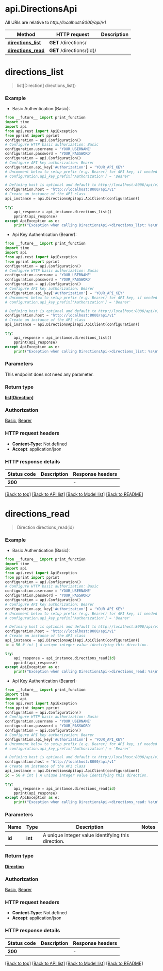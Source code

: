# api.DirectionsApi

All URIs are relative to *http://localhost:8000/api/v1*

Method | HTTP request | Description
------------- | ------------- | -------------
[**directions_list**](DirectionsApi.md#directions_list) | **GET** /directions/ | 
[**directions_read**](DirectionsApi.md#directions_read) | **GET** /directions/{id}/ | 


# **directions_list**
> list[Direction] directions_list()



### Example

* Basic Authentication (Basic):
```python
from __future__ import print_function
import time
import api
from api.rest import ApiException
from pprint import pprint
configuration = api.Configuration()
# Configure HTTP basic authorization: Basic
configuration.username = 'YOUR_USERNAME'
configuration.password = 'YOUR_PASSWORD'
configuration = api.Configuration()
# Configure API key authorization: Bearer
configuration.api_key['Authorization'] = 'YOUR_API_KEY'
# Uncomment below to setup prefix (e.g. Bearer) for API key, if needed
# configuration.api_key_prefix['Authorization'] = 'Bearer'

# Defining host is optional and default to http://localhost:8000/api/v1
configuration.host = "http://localhost:8000/api/v1"
# Create an instance of the API class
api_instance = api.DirectionsApi(api.ApiClient(configuration))

try:
    api_response = api_instance.directions_list()
    pprint(api_response)
except ApiException as e:
    print("Exception when calling DirectionsApi->directions_list: %s\n" % e)
```

* Api Key Authentication (Bearer):
```python
from __future__ import print_function
import time
import api
from api.rest import ApiException
from pprint import pprint
configuration = api.Configuration()
# Configure HTTP basic authorization: Basic
configuration.username = 'YOUR_USERNAME'
configuration.password = 'YOUR_PASSWORD'
configuration = api.Configuration()
# Configure API key authorization: Bearer
configuration.api_key['Authorization'] = 'YOUR_API_KEY'
# Uncomment below to setup prefix (e.g. Bearer) for API key, if needed
# configuration.api_key_prefix['Authorization'] = 'Bearer'

# Defining host is optional and default to http://localhost:8000/api/v1
configuration.host = "http://localhost:8000/api/v1"
# Create an instance of the API class
api_instance = api.DirectionsApi(api.ApiClient(configuration))

try:
    api_response = api_instance.directions_list()
    pprint(api_response)
except ApiException as e:
    print("Exception when calling DirectionsApi->directions_list: %s\n" % e)
```

### Parameters
This endpoint does not need any parameter.

### Return type

[**list[Direction]**](Direction.md)

### Authorization

[Basic](../README.md#Basic), [Bearer](../README.md#Bearer)

### HTTP request headers

 - **Content-Type**: Not defined
 - **Accept**: application/json

### HTTP response details
| Status code | Description | Response headers |
|-------------|-------------|------------------|
**200** |  |  -  |

[[Back to top]](#) [[Back to API list]](../README.md#documentation-for-api-endpoints) [[Back to Model list]](../README.md#documentation-for-models) [[Back to README]](../README.md)

# **directions_read**
> Direction directions_read(id)



### Example

* Basic Authentication (Basic):
```python
from __future__ import print_function
import time
import api
from api.rest import ApiException
from pprint import pprint
configuration = api.Configuration()
# Configure HTTP basic authorization: Basic
configuration.username = 'YOUR_USERNAME'
configuration.password = 'YOUR_PASSWORD'
configuration = api.Configuration()
# Configure API key authorization: Bearer
configuration.api_key['Authorization'] = 'YOUR_API_KEY'
# Uncomment below to setup prefix (e.g. Bearer) for API key, if needed
# configuration.api_key_prefix['Authorization'] = 'Bearer'

# Defining host is optional and default to http://localhost:8000/api/v1
configuration.host = "http://localhost:8000/api/v1"
# Create an instance of the API class
api_instance = api.DirectionsApi(api.ApiClient(configuration))
id = 56 # int | A unique integer value identifying this direction.

try:
    api_response = api_instance.directions_read(id)
    pprint(api_response)
except ApiException as e:
    print("Exception when calling DirectionsApi->directions_read: %s\n" % e)
```

* Api Key Authentication (Bearer):
```python
from __future__ import print_function
import time
import api
from api.rest import ApiException
from pprint import pprint
configuration = api.Configuration()
# Configure HTTP basic authorization: Basic
configuration.username = 'YOUR_USERNAME'
configuration.password = 'YOUR_PASSWORD'
configuration = api.Configuration()
# Configure API key authorization: Bearer
configuration.api_key['Authorization'] = 'YOUR_API_KEY'
# Uncomment below to setup prefix (e.g. Bearer) for API key, if needed
# configuration.api_key_prefix['Authorization'] = 'Bearer'

# Defining host is optional and default to http://localhost:8000/api/v1
configuration.host = "http://localhost:8000/api/v1"
# Create an instance of the API class
api_instance = api.DirectionsApi(api.ApiClient(configuration))
id = 56 # int | A unique integer value identifying this direction.

try:
    api_response = api_instance.directions_read(id)
    pprint(api_response)
except ApiException as e:
    print("Exception when calling DirectionsApi->directions_read: %s\n" % e)
```

### Parameters

Name | Type | Description  | Notes
------------- | ------------- | ------------- | -------------
 **id** | **int**| A unique integer value identifying this direction. | 

### Return type

[**Direction**](Direction.md)

### Authorization

[Basic](../README.md#Basic), [Bearer](../README.md#Bearer)

### HTTP request headers

 - **Content-Type**: Not defined
 - **Accept**: application/json

### HTTP response details
| Status code | Description | Response headers |
|-------------|-------------|------------------|
**200** |  |  -  |

[[Back to top]](#) [[Back to API list]](../README.md#documentation-for-api-endpoints) [[Back to Model list]](../README.md#documentation-for-models) [[Back to README]](../README.md)

